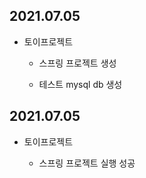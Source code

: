 ## 2021.07.05

- 토이프로젝트

  - 스프링 프로젝트 생성

  - 테스트 mysql db 생성

## 2021.07.05

- 토이프로젝트

  - 스프링 프로젝트 실행 성공
